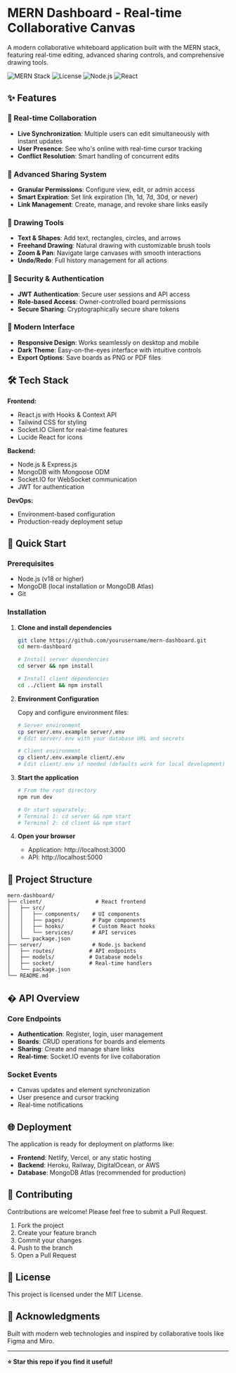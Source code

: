 # MERN Dashboard - Real-time Collaborative Canvas

A modern collaborative whiteboard application built with the MERN stack, featuring real-time editing, advanced sharing controls, and comprehensive drawing tools.

![MERN Stack](https://img.shields.io/badge/Stack-MERN-brightgreen)
![License](https://img.shields.io/badge/License-MIT-blue)
![Node.js](https://img.shields.io/badge/Node.js-18+-green)
![React](https://img.shields.io/badge/React-18+-blue)

## ✨ Features

### 🎨 Real-time Collaboration
- **Live Synchronization**: Multiple users can edit simultaneously with instant updates
- **User Presence**: See who's online with real-time cursor tracking
- **Conflict Resolution**: Smart handling of concurrent edits

### 🔗 Advanced Sharing System
- **Granular Permissions**: Configure view, edit, or admin access
- **Smart Expiration**: Set link expiration (1h, 1d, 7d, 30d, or never)
- **Link Management**: Create, manage, and revoke share links easily

### 🎯 Drawing Tools
- **Text & Shapes**: Add text, rectangles, circles, and arrows
- **Freehand Drawing**: Natural drawing with customizable brush tools
- **Zoom & Pan**: Navigate large canvases with smooth interactions
- **Undo/Redo**: Full history management for all actions

### 🔐 Security & Authentication
- **JWT Authentication**: Secure user sessions and API access
- **Role-based Access**: Owner-controlled board permissions
- **Secure Sharing**: Cryptographically secure share tokens

### 🎨 Modern Interface
- **Responsive Design**: Works seamlessly on desktop and mobile
- **Dark Theme**: Easy-on-the-eyes interface with intuitive controls
- **Export Options**: Save boards as PNG or PDF files

## 🛠️ Tech Stack

**Frontend:**
- React.js with Hooks & Context API
- Tailwind CSS for styling
- Socket.IO Client for real-time features
- Lucide React for icons

**Backend:**
- Node.js & Express.js
- MongoDB with Mongoose ODM
- Socket.IO for WebSocket communication
- JWT for authentication

**DevOps:**
- Environment-based configuration
- Production-ready deployment setup

## 🚀 Quick Start

### Prerequisites
- Node.js (v18 or higher)
- MongoDB (local installation or MongoDB Atlas)
- Git

### Installation

1. **Clone and install dependencies**
   ```bash
   git clone https://github.com/yourusername/mern-dashboard.git
   cd mern-dashboard
   
   # Install server dependencies
   cd server && npm install
   
   # Install client dependencies
   cd ../client && npm install
   ```

2. **Environment Configuration**
   
   Copy and configure environment files:
   ```bash
   # Server environment
   cp server/.env.example server/.env
   # Edit server/.env with your database URL and secrets
   
   # Client environment  
   cp client/.env.example client/.env
   # Edit client/.env if needed (defaults work for local development)
   ```

3. **Start the application**
   ```bash
   # From the root directory
   npm run dev
   
   # Or start separately:
   # Terminal 1: cd server && npm start
   # Terminal 2: cd client && npm start
   ```

4. **Open your browser**
   - Application: http://localhost:3000
   - API: http://localhost:5000

## 📁 Project Structure

```
mern-dashboard/
├── client/                 # React frontend
│   ├── src/
│   │   ├── components/    # UI components
│   │   ├── pages/         # Page components
│   │   ├── hooks/         # Custom React hooks
│   │   └── services/      # API services
│   └── package.json
├── server/                # Node.js backend
│   ├── routes/           # API endpoints
│   ├── models/           # Database models
│   ├── socket/           # Real-time handlers
│   └── package.json
└── README.md
```

## � API Overview

### Core Endpoints
- **Authentication**: Register, login, user management
- **Boards**: CRUD operations for boards and elements
- **Sharing**: Create and manage share links
- **Real-time**: Socket.IO events for live collaboration

### Socket Events
- Canvas updates and element synchronization
- User presence and cursor tracking
- Real-time notifications

## 🌐 Deployment

The application is ready for deployment on platforms like:
- **Frontend**: Netlify, Vercel, or any static hosting
- **Backend**: Heroku, Railway, DigitalOcean, or AWS
- **Database**: MongoDB Atlas (recommended for production)

## 🤝 Contributing

Contributions are welcome! Please feel free to submit a Pull Request.

1. Fork the project
2. Create your feature branch
3. Commit your changes
4. Push to the branch
5. Open a Pull Request

## 📝 License

This project is licensed under the MIT License.

## 🙏 Acknowledgments

Built with modern web technologies and inspired by collaborative tools like Figma and Miro.

---

**⭐ Star this repo if you find it useful!**
